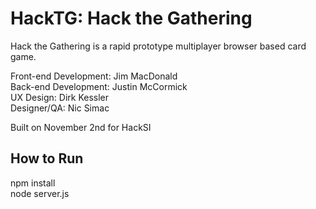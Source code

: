 HackTG: Hack the Gathering
==========================

Hack the Gathering is a rapid prototype multiplayer browser based card game.


Front-end Development: Jim MacDonald  
Back-end Development: Justin McCormick  
UX Design: Dirk Kessler  
Designer/QA: Nic Simac  

Built on November 2nd for HackSI

How to Run
----------

npm install  
node server.js

